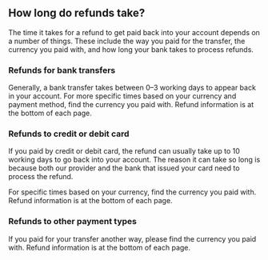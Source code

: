 ## How long do refunds take?  
The time it takes for a refund to get paid back into your account depends on a number of things. These include the way you paid for the transfer, the currency you paid with, and how long your bank takes to process refunds. 

### Refunds for bank transfers

Generally, a bank transfer takes between 0–3 working days to appear back in your account. For more specific times based on your currency and payment method, find the currency you paid with. Refund information is at the bottom of each page. 

### Refunds to credit or debit card

If you paid by credit or debit card, the refund can usually take up to 10 working days to go back into your account. The reason it can take so long is because both our provider and the bank that issued your card need to process the refund. 

For specific times based on your currency, find the currency you paid with. Refund information is at the bottom of each page. 

### Refunds to other payment types

If you paid for your transfer another way, please find the currency you paid with. Refund information is at the bottom of each page.